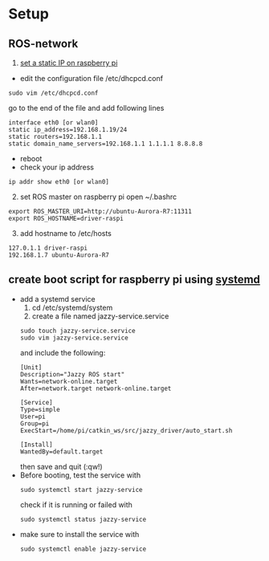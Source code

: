 # Setup

## ROS-network
1. [set a static IP on raspberry pi](https://linuxhint.com/raspberry_pi_static_ip_setup/)
  - edit the configuration file /etc/dhcpcd.conf
  ```
  sudo vim /etc/dhcpcd.conf
  ```
  go to the end of the file and add following lines
  ```
  interface eth0 [or wlan0]
  static ip_address=192.168.1.19/24
  static routers=192.168.1.1
  static domain_name_servers=192.168.1.1 1.1.1.1 8.8.8.8
  ```
  - reboot
  - check your ip address
  ```
  ip addr show eth0 [or wlan0]
  ```

2. set ROS master on raspberry pi
  open ~/.bashrc
  ```
  export ROS_MASTER_URI=http://ubuntu-Aurora-R7:11311
  export ROS_HOSTNAME=driver-raspi
  ```
3. add hostname to /etc/hosts
```
127.0.1.1 driver-raspi
192.168.1.7 ubuntu-Aurora-R7
```

## create boot script for raspberry pi using [systemd](https://magiccvs.byu.edu/wiki/#!computers/systemd.md)
- add a systemd service
  1. cd /etc/systemd/system
  2. create a file named jazzy-service.service
    ```
    sudo touch jazzy-service.service
    sudo vim jazzy-service.service
    ```
    and include the following:
    ```
    [Unit]
    Description="Jazzy ROS start"
    Wants=network-online.target
    After=network.target network-online.target

    [Service]
    Type=simple
    User=pi
    Group=pi
    ExecStart=/home/pi/catkin_ws/src/jazzy_driver/auto_start.sh

    [Install]
    WantedBy=default.target
    ```
    then save and quit (:qw!)
- Before booting, test the service with
  ```
  sudo systemctl start jazzy-service
  ```
  check if it is running or failed with
  ```
  sudo systemctl status jazzy-service
  ```
- make sure to install the service with
  ```
  sudo systemctl enable jazzy-service
  ```
